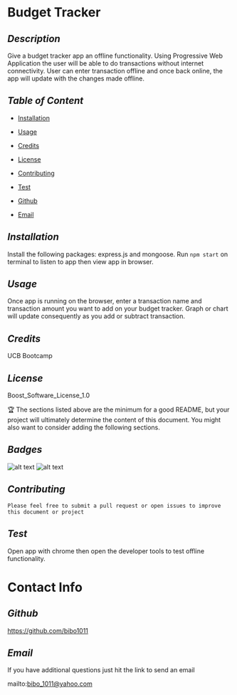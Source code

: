 # Budget Tracker
  ## *Description*
   
  Give a budget tracker app an offline functionality. Using Progressive Web Application the user will be able to do transactions without internet connectivity. User can enter transaction offline and once back online, the app will update with the changes made offline. 

  ## *Table of Content*
  
  * [Installation](#Installation)

  * [Usage](#Usage)

  * [Credits](#Credits)

  * [License](#License)

  * [Contributing](#Contributing)

  * [Test](#Test)

  * [Github](#Github)

  * [Email](#Email)


  ## *Installation*
   
  Install the following packages: express.js and mongoose. Run `npm start` on terminal to listen to app then view app in browser. 

  ## *Usage*
   
  Once app is running on the browser, enter a transaction name and transaction amount you want to add on your budget tracker. Graph or chart will update consequently as you add or subtract transaction.

  ## *Credits*
   
  UCB Bootcamp

  ## *License*
   
  Boost_Software_License_1.0

  🏆 The sections listed above are the minimum for a good README, but your project will ultimately determine the content of this document. You might also want to consider adding the following sections.

  ## *Badges*

  ![alt text](https://img.shields.io/badge/license-Boost_Software_License_1.0-blueviolet?style=for-the-badge&logo=appveyor "license badge")
  ![alt text](https://img.shields.io/badge/license-MIT_License-blueviolet?style=for-the-badge&logo=appveyor "license badge")


  ## *Contributing*
   
    Please feel free to submit a pull request or open issues to improve this document or project

  ## *Test*
   
  Open app with chrome then open the developer tools to test offline functionality.

  # Contact Info

  ## *Github*
   
  https://github.com/bibo1011

  ## *Email* 

   If you have additional questions just hit the link to send an email

  mailto:bibo_1011@yahoo.com

